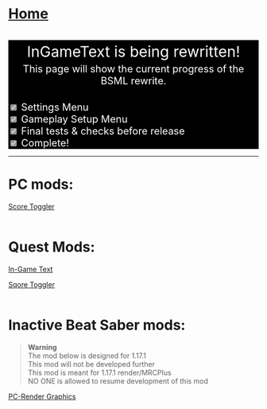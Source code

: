 # [Home](https://cgray1234.github.io/index.html)  
<br/>

<div style="background-color: black; text-align: center; font-size:30px; padding:5px; color:white">InGameText is being rewritten!</div>
<div style="background-color: black; text-align: center; font-size:20px; color:white">This page will show the current progress of the BSML rewrite.</div>
<div style="background-color: black; text-align: center; font-size:20px; color:white">ㅤ</div>  
<div style="background-color: black; font-size:20px; color:white">

<input type="checkbox" name="sMenu" disabled checked>
<label for="sMenu">Settings Menu</label>
</br>

<input type="checkbox" name="gsMenu" disabled checked>
<label for="gsMenu">Gameplay Setup Menu</label>
</br>

<input type="checkbox" name="prerelease" disabled checked>
<label for="prerelease">Final tests & checks before release</label>
</br>

<input type="checkbox" name="done" disabled checked>
<label for="done">Complete!</label>
</div>

---


# PC mods:  
[Score Toggler](https://github.com/CGray1234/ScoreToggler-PC/)  
<br/>

# Quest Mods:
[In-Game Text](https://github.com/CGray1234/InGameText)

[Sqore Toggler](https://github.com/CGray1234/SqoreToggler)  
<br/>

# Inactive Beat Saber mods:  
>**Warning**  
>The mod below is designed for 1.17.1  
>This mod will not be developed further  
>This mod is meant for 1.17.1 render/MRCPlus  
>NO ONE is allowed to resume development of this mod

[PC-Render Graphics](https://github.com/CGray1234/Quest-PC-Render-Graphics)
